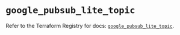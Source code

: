# `google_pubsub_lite_topic`

Refer to the Terraform Registry for docs: [`google_pubsub_lite_topic`](https://registry.terraform.io/providers/drfaust92/google/4.16.4/docs/resources/pubsub_lite_topic).
